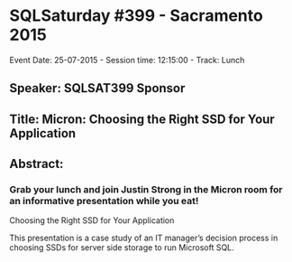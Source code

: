 # SQLSaturday #399 - Sacramento 2015
Event Date: 25-07-2015 - Session time: 12:15:00 - Track: Lunch
## Speaker: SQLSAT399 Sponsor
## Title: Micron: Choosing the Right SSD for Your Application
## Abstract:
### Grab your lunch and join Justin Strong in the Micron room for an informative presentation while you eat!

Choosing the Right SSD for Your Application

This presentation is a case study of an IT manager’s decision process in choosing SSDs for server side storage to run Microsoft SQL.
